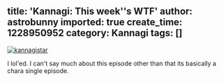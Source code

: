 title: 'Kannagi: This week''s WTF'
author: astrobunny
imported: true
create_time: 1228950952
category: Kannagi
tags: []
---
 [![](wp-uploads/2008/12/kannagistar-500x284.jpg "kannagistar")](/images/wp-uploads/2008/12/kannagistar.jpg)  
  
I lol'ed. I can't say much about this episode other than that its basically a chara single episode.